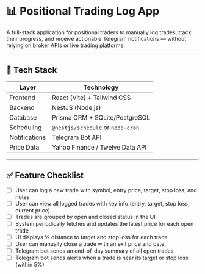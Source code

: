 # 📊 Positional Trading Log App

A full-stack application for positional traders to manually log trades, track their progress, and receive actionable Telegram notifications — without relying on broker APIs or live trading platforms.

---

## 🔧 Tech Stack

| Layer         | Technology                        |
| ------------- | --------------------------------- |
| Frontend      | React (Vite) + Tailwind CSS       |
| Backend       | NestJS (Node.js)                  |
| Database      | Prisma ORM + SQLite/PostgreSQL    |
| Scheduling    | `@nestjs/schedule` or `node-cron` |
| Notifications | Telegram Bot API                  |
| Price Data    | Yahoo Finance / Twelve Data API   |

---

## ✅ Feature Checklist

- [ ] User can log a new trade with symbol, entry price, target, stop loss, and notes
- [ ] User can view all logged trades with key info (entry, target, stop loss, current price)
- [ ] Trades are grouped by open and closed status in the UI
- [ ] System periodically fetches and updates the latest price for each open trade
- [ ] UI displays % distance to target and stop loss for each trade
- [ ] User can manually close a trade with an exit price and date
- [ ] Telegram bot sends an end-of-day summary of all open trades
- [ ] Telegram bot sends alerts when a trade is near its target or stop loss (within 5%)
